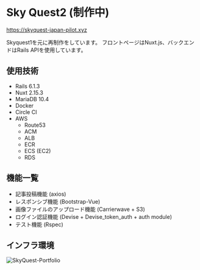 # Sky Quest2 (制作中)
https://skyquest-japan-pilot.xyz

Skyquest1を元に再制作をしています。
フロントページはNuxt.js、バックエンドはRails APIを使用しています。

## 使用技術
- Rails 6.1.3
- Nuxt 2.15.3
- MariaDB 10.4
- Docker
- Circle CI
- AWS
  - Route53
  - ACM
  - ALB
  - ECR
  - ECS (EC2)
  - RDS

## 機能一覧
- 記事投稿機能 (axios)
- レスポンシブ機能 (Bootstrap-Vue)
- 画像ファイルのアップロード機能 (Carrierwave + S3)
- ログイン認証機能 (Devise + Devise_token_auth + auth module)
- テスト機能 (Rspec)

## インフラ環境
![SkyQuest-Portfolio](https://user-images.githubusercontent.com/82098752/122500064-04f1e700-d02d-11eb-98f6-0c924e57ddb4.png)

